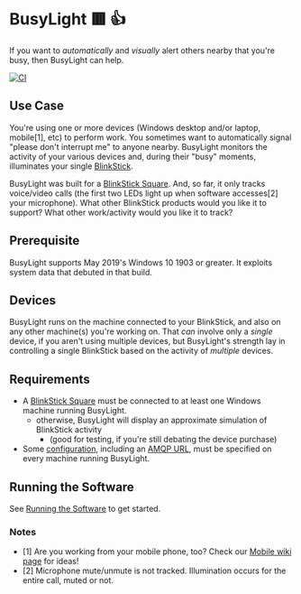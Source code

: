 # BusyLight 🟥 👍

If you want to _automatically_ and _visually_ alert others nearby that you're busy, then BusyLight can help.

[![CI](https://github.com/lancehilliard/BusyLight/actions/workflows/main.yml/badge.svg)](https://github.com/lancehilliard/BusyLight/actions/workflows/main.yml)

## Use Case

You're using one or more devices (Windows desktop and/or laptop, mobile[1], etc) to perform work. You sometimes want to automatically signal "please don't interrupt me" to anyone nearby. BusyLight monitors the activity of your various devices and, during their "busy" moments, illuminates your single [BlinkStick](https://www.blinkstick.com).

BusyLight was built for a [BlinkStick Square](https://www.blinkstick.com/products/blinkstick-square). And, so far, it only tracks voice/video calls (the first two LEDs light up when software accesses[2] your microphone). What other BlinkStick products would you like it to support? What other work/activity would you like it to track?

## Prerequisite

BusyLight supports May 2019's Windows 10 1903 or greater. It exploits system data that debuted in that build.

## Devices

BusyLight runs on the machine connected to your BlinkStick, and also on any other machine(s) you're working on. That _can_ involve only a _single_ device, if you aren't using multiple devices, but BusyLight's strength lay in controlling a single BlinkStick based on the activity of _multiple_ devices.

## Requirements

* A [BlinkStick Square](https://www.blinkstick.com/products/blinkstick-square) must be connected to at least one Windows machine running BusyLight.
  * otherwise, BusyLight will display an approximate simulation of BlinkStick activity
    * (good for testing, if you're still debating the device purchase)
* Some [configuration](https://github.com/lancehilliard/BusyLight/wiki/Configuration), including an [AMQP URL](https://github.com/lancehilliard/BusyLight/wiki/Messaging), must  be specified on every machine running BusyLight.

## Running the Software

See [Running the Software](https://github.com/lancehilliard/BusyLight/wiki/Running-the-Software) to get started.

### Notes
* [1] Are you working from your mobile phone, too? Check our [Mobile wiki page](https://github.com/lancehilliard/BusyLight/wiki/Mobile) for ideas!
* [2] Microphone mute/unmute is not tracked. Illumination occurs for the entire call, muted or not.
